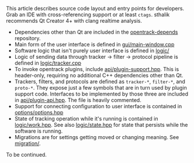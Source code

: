 This article describes source code layout and entry points for developers. Grab an IDE with cross-referencing support or at least <code>ctags</code>. sthalik recommends Qt Creator 4+ with clang realtime analysis.

- Dependencies other than Qt are included in the [opentrack-depends](https://github.com/opentrack/opentrack-depends) repository.
- Main form of the user interface is defined in [gui/main-window.cpp](https://github.com/opentrack/opentrack/blob/unstable/gui/main-window.cpp)
- Software logic that isn't purely user interface is defined in [logic/](https://github.com/opentrack/opentrack/tree/unstable/logic)
- Logic of sending data through tracker -> filter -> protocol pipeline is defined in [logic/tracker.cpp](https://github.com/opentrack/opentrack/blob/unstable/logic/tracker.cpp)
- To invoke opentrack plugins, include [api/plugin-support.hpp](https://github.com/opentrack/opentrack/blob/unstable/api/plugin-support.hpp). This is header-only, requiring no additional C++ dependencies other than Qt.
- Trackers, filters, and protocols are defined as `tracker-*`, `filter-*`, and `proto-*`. They expose just a few symbols that are in turn used by plugin support code. Interfaces to be implemented by those three are included in [api/plugin-api.hpp](https://github.com/opentrack/opentrack/blob/unstable/api/plugin-api.hpp). The file is heavily commented.
- Support for connecting configuration to user interface is contained in [options/options.hpp](https://github.com/opentrack/opentrack/blob/unstable/options/options.hpp)
- State of tracking operation while it's running is contained in [logic/work.hpp](https://github.com/opentrack/opentrack/blob/unstable/logic/work.hpp). See also [logic/state.hpp](https://github.com/opentrack/opentrack/blob/unstable/logic/state.hpp) for state that persists while the software is running.
- Migrations are for settings getting moved or changing meaning. See [migration/](https://github.com/opentrack/opentrack/tree/unstable/migration).

To be continued.